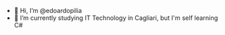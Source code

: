 - 👋 Hi, I’m @edoardopilia
- 🌱 I’m currently studying IT Technology in Cagliari, but I'm self learning C#

<!---
edoardopilia/edoardopilia is a ✨ special ✨ repository because its `README.md` (this file) appears on your GitHub profile.
You can click the Preview link to take a look at your changes.
--->
